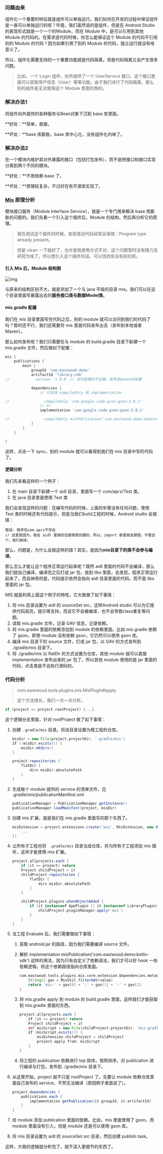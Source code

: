 ### 问题由来

组件化一个重要的特征就是组件可以单独运行。我们如何在开发的过程中保证组件是一直可以单独运行的呢？毕竟，我们虽然说的是组件，但是在 Android Studio 的表现形式就是一个一个的Module，而在 Module 中，是可以引用到其他 Module 的代码的。在需求迭代的时候，你怎么能保证这个 Module 的代码不引用别的 Module 的代码？因为如果引用了别的 Module 的代码，独立运行就没有啥意义了。

所以，组件化需要支持的一个重要功能就是代码隔离，但是代码隔离又会产生很多问题。

> 比如，一个 Login 组件，向外提供了一个 UserService 接口，这个接口里面可以获取用户信息（User）等等功能。由于我们进行了代码隔离，那么别的组件是无法使用这个 Module 里面的类的。

### 解决办法1

将组件向外提供的各种服务与Bean对象下沉到 base 库里面。

**好处：**简单，直接。

**坏处：**base 库膨胀。base 库中心化，没有组件化内味了。

### 解决办法2

在一个模块内维护其对外暴露的接口（包括打包发布），而不是把接口和接口实现分离到两个不同的模块。

**好处：**不用依赖 base 了。

**坏处：**原理较复杂，不过好在有开源库实现了。

### [Mis](https://github.com/EastWoodYang/Mis) 原理分析

模块接口服务（Module Interface Service），就是一个专门用来解决 base 库膨胀的问题的。我们先看一个引入这个插件后，Module 的结构，然后再分析它的原理。

> 我在调试这个插件的时候，发现改动代码经常会保错：Program type already present。
>
> 但是 clean 一下就好了，也许是我使用方式不对，这个问题暂时没有精力去研究为啥了。所以想引入这个插件的话，可以找找有没有别的库。

#### 引入 Mis 后，Module 结构图

![img](https://github.com/EastWoodYang/Mis/raw/master/picture/1.png)

与原来的结构区别不大，就是添加了一个与 java 平级的目录 mis。我们可以在这个目录里面写暴露出去的**服务接口类与数据Model类**。

#### mis.gradle 配置

我们在 mis 目录里面写完代码之后，别的 module 就可以访问到我们的代码了吗？暂时还不行，我们还需要将 mis 里面代码发布出去（发布到本地或者Maven）。

那么如何发布呢？我们只需要在与 module 的 build.gradle 目录下新建一个 mis.gradle 文件，然后做如下配置：

```groovy
mis {
    publications {
        main {
            groupId 'com.eastwood.demo'
            artifactId 'library-sdk'
//            version '1.0.0' // 初次配置时不设置，发布至maven时设置

            dependencies {
                // 只支持 compileOnly 和 implementation

//                compileOnly 'com.google.code.gson:gson:2.8.1'
                // or
                implementation 'com.google.code.gson:gson:2.8.1'

//                compileOnly misPublication('com.eastwood.demo:module-main-sdk')
            }
        }
    }

}
```

这样，点击一下 sync，别的 module 就可以看得到我们在 mis 目录中写的代码了。

#### 逻辑分析

我们先来看这样的一个例子：

1. 在 main 目录下新建一个 aidl 目录，里面写一个 com/aprz/Test 类。
2. 在 java 目录里面使用 Test 类

我们会发现这样的问题：在编写代码的时候，上面的步骤没有任何问题，使用 Test 类的时候还有代码提示，但是当我们build工程的时候，Android studio 会报错：

```
错误: 程序包com.aprz不存在
// 这里是因为，我在 aidl 里面的包是随意创建的，所以，import 那里就会报错，不管这个，我们继续。
```

那么，问题是，为什么会报这样的错？其实，是因为**mis目录下的类不会参与编译**。

那么怎么才能让这个程序正常运行起来呢？既然 aidl 里面的代码不会编译，那么我们就自己编译，编译完之后打成  jar 包，放到 libs 里面，会发现，程序正常运行起来了，而且神奇的是，代码提示依然会指向 aidl 目录里面的代码，而不是 libs 里面的 jar 包。

MIS 就是利用上面这个例子的特性，它大致做了如下事情：

1. 将 mis 目录设置为 aidl 的 sourceSet src，这样Android studio 可以为它提供代码高亮，提示等支持，而且它不会被编译，也不会导致class重复等问题。
2. 读取 mis.gradle 文件，记录 GAV 信息，记录依赖。
3. 将 mis.gradle 里面的依赖添加到 module 的依赖里面。比如 mis.gradle 依赖了 gson，即使 module 没有依赖 gson，它仍然可以使用 gson 库。
4. 编译 mis 目录下的 source 文件，打成 jar 包，以 GAV 的方式发布到 ./gradle/mis 目录下。
5. 将 ./gradle/mis 以 flatDir 的方式设置为仓库，其他 module 就可以直接 implementation 发布出来的 jar 包了。所以其他 module 使用的是 jar 里面的代码，点击类是不会执行源码的。

### 代码分析

> com.eastwood.tools.plugins.mis.MisPlugin#apply
>
> 这个方法很长，我们一点一点分析。

```groovy
if (project == project.rootProject) {...}
```

这个逻辑分支里面，针对 rootProject 做了如下事情：

1. 创建` .gradle/mis` 目录。将该目录设置为根工程的仓库。

   ```groovy
   misDir = new File(project.projectDir, '.gradle/mis')
   if (!misDir.exists()) {
       misDir.mkdirs()
   }
   
   project.repositories {
       flatDir {
           dirs misDir.absolutePath
       }
   }
   ```

2. 生成每个 module 提供的 service 的清单文件，见 .gradle/mis/publicationManifest.xml

   ```groovy
   publicationManager = PublicationManager.getInstance()
   publicationManager.loadManifest(project, misDir)
   ```

3. 创建 mis 扩展，就是我们在 mis.gradle 里面写的那个东西了。

   ```groovy
   misExtension = project.extensions.create('mis', MisExtension, new OnMisExtensionListener() {
       ...
   })
   ```

4. 让所有子工程也将 ` .gradle/mis` 目录当成仓库，并为所有子工程添加 mis 插件，这样才能使用 mis 扩展。

   ```groovy
   project.allprojects.each {
       if (it == project) return
       Project childProject = it
       childProject.repositories {
           flatDir {
               dirs misDir.absolutePath
           }
       }
   
       childProject.plugins.whenObjectAdded {
           if (it instanceof AppPlugin || it instanceof LibraryPlugin) {
               childProject.pluginManager.apply('mis')
           }
       }
   }
   ```

5. 当工程 Evaluate 后，我们需要做如下事情：

   1. 获取 android.jar 的路径，因为我们需要编译 source 文件。

   2. 解析 implementation misPublication('com.eastwood.demo:kotlin-sdk') 这样的用法，因为只有自定义了依赖语法，我们才可以好 hook 一些依赖逻辑，将这个依赖路径指向仓库里面。

      ```groovy
      com.eastwood.tools.plugins.mis.core.extension.Dependencies.metaClass.misPublication { String value ->
          String[] gav = MisUtil.filterGAV(value)
          return 'mis-' + gav[0] + ':' + gav[1] + ':' + gav[2]
      }
      ```

   3. 将 mis.gradle apply 到 module 的 build.gradle 里面，这样我们才能获取到 mis.gradle 里面的东西。

      ```groovy
      project.allprojects.each {
          if (it == project) return
          Project childProject = it
          def misScript = new File(childProject.projectDir, 'mis.gradle')
          if (misScript.exists()) {
              misExtension.childProject = childProject
              project.apply from: misScript
          }
      }
      ```

   4. 将工程的 publication 依赖进行 top 排序。按照排序，对 publication 进行编译与打包，发布到 ./gradle/mis 目录下。

6. 从这里开始，project 就不只是 rootProject 了。先要让 module 依赖仓库里面自己发布的 service，不然无法编译（原因例子里面说了）。

   ```groovy
   project.dependencies {
       publications.each {
           implementation getPublication(it.groupId, it.artifactId)
       }
   }
   ```

7. 给 module 添加 publication 里面的依赖。比如，mis 里面使用了 gson，而 module 里面没有引入，但是 module 还是可以使用 gson 库。

8. 将 mis 目录设置为 aidl 的 sourceSet src 目录，然后创建 publish task。

这样，大致的逻辑就分析完了，就不深入更细节的东西了。